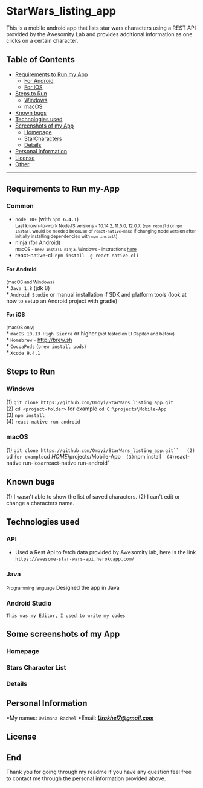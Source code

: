 # StarWars_listing_app

 This is a mobile android app that lists star wars characters using a REST API provided by the Awesomity Lab
 and provides additional information as one clicks on a certain character.



## Table of Contents
- [Requirements to Run my App](#requirements-to-run-my-app)
    - [For Android](#for-android)
    - [For iOS](#for-ios)
- [Steps to Run](#steps-to-run)
  - [Windows](#windows)
  - [macOS](#macos)
- [Known bugs](#known-bugs)
- [Technologies used](#technologies-used)
- [Screenshots of my App](#some-screenshots-of-my-App)
  - [Homepage](#homepage)
  - [StarCharacters](#Star-characters)
  - [Details](#Details)
- [Personal Information](#personal-information)
- [License](#license)
- [Other](#other)
___

## Requirements to Run my-App


### Common 
  * `node 10+` (with `npm 6.4.1`)  
  <small>Last known-to-work NodeJS versions - 10.14.2, 11.5.0, 12.0.7. (`npm rebuild` or `npm install` would be needed because of `react-native-make` if changing node version after initially installing dependencies with `npm install`)</small>
  * ninja (for Android)  
  <small>macOS - `brew install ninja`, Windows - instructions [here](https://github.com/rwols/CMakeBuilder/wiki/Ninja-for-Windows-Installation-Instructions)</small>
  * react-native-cli `npm install -g react-native-cli`
#### For Android
<small>(macOS and Windows)</small>  
    * `Java 1.8` (jdk 8)  
    * `Android Studio` or manual installation if SDK and platform tools (look at how to setup an Android project with gradle)
#### For iOS
<small>(macOS only)</small>  
    * `macOS 10.13 High Sierra` or higher <small>(not tested on El Capitan and before)</small>  
    * `Homebrew` - http://brew.sh  
    * `CocoaPods` (`brew install pods`)  
    * `Xcode 9.4.1`

## Steps to Run


### Windows
  (1) `git clone https://github.com/Omoyi/StarWars_listing_app.git`  
  (2) `cd <project-folder>` for example `cd C:\projects\Mobile-App`  
  (3) `npm install`  
  (4) `react-native run-android` 
### macOS
(1) `git clone https://github.com/Omoyi/StarWars_listing_app.git``  
(2) `cd <project-folder>` for example `cd $HOME$/projects/Mobile-App`  
(3) `npm install`  
(4) `react-native run-ios` or `react-native run-android`

## Known bugs

(1) I wasn't able to show the list of saved characters. 
(2) I can't edit or change a characters name. 

## Technologies used

  ### API
   * Used a Rest Api to fetch data provided by Awesomity lab, here is the link `https://awesome-star-wars-api.herokuapp.com/`
  ### Java
   <small>Programming language</small>
    Designed the app in Java
  ### Android Studio
    This was my Editor, I used to write my codes
## Some screenshots of my App

  ### Homepage
  
  ### Stars Character List
  
  ### Details

## Personal Information
  *My names: `Uwimana Rachel`
  *Email: ***Urakhel7@gmail.com***
## License

## End

 Thank you for going through my readme if you have any question feel free to contact me through the personal information       provided above.
